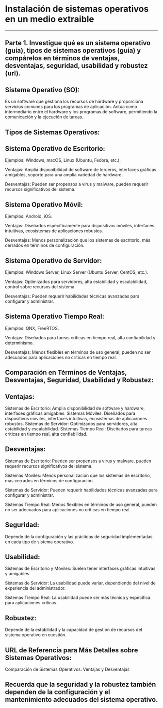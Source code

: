 # Instalación de sistemas operativos en un medio extraible

----
Parte 1. Investigue qué es un sistema operativo (guía), tipos de sistemas operativos (guía) y compárelos en términos de ventajas, desventajas, seguridad, usabilidad y robustez (url).
-
Sistema Operativo (SO):
-
Es un software que gestiona los recursos de hardware y proporciona servicios comunes para los programas de aplicación. Actúa como intermediario entre el hardware y los programas de software, permitiendo la comunicación y la ejecución de tareas.

Tipos de Sistemas Operativos:
-
Sistema Operativo de Escritorio:
-
Ejemplos: Windows, macOS, Linux (Ubuntu, Fedora, etc.).

Ventajas: Amplia disponibilidad de software de terceros, interfaces gráficas amigables, soporte para una amplia variedad de hardware.

Desventajas: Pueden ser propensos a virus y malware, pueden requerir recursos significativos del sistema.

Sistema Operativo Móvil:
-
Ejemplos: Android, iOS.

Ventajas: Diseñados específicamente para dispositivos móviles, interfaces intuitivas, ecosistemas de aplicaciones robustos.

Desventajas: Menos personalización que los sistemas de escritorio, más cerrados en términos de configuración.

Sistema Operativo de Servidor:
-
Ejemplos: Windows Server, Linux Server (Ubuntu Server, CentOS, etc.).

Ventajas: Optimizados para servidores, alta estabilidad y escalabilidad, control sobre recursos del sistema.

Desventajas: Pueden requerir habilidades técnicas avanzadas para configurar y administrar.

Sistema Operativo Tiempo Real:
-
Ejemplos: QNX, FreeRTOS.

Ventajas: Diseñados para tareas críticas en tiempo real, alta confiabilidad y determinismo.

Desventajas: Menos flexibles en términos de uso general, pueden no ser adecuados para aplicaciones no críticas en tiempo real.

Comparación en Términos de Ventajas, Desventajas, Seguridad, Usabilidad y Robustez:
-
Ventajas:
-
Sistemas de Escritorio: Amplia disponibilidad de software y hardware, interfaces gráficas amigables.
Sistemas Móviles: Diseñados para dispositivos móviles, interfaces intuitivas, ecosistemas de aplicaciones robustos.
Sistemas de Servidor: Optimizados para servidores, alta estabilidad y escalabilidad.
Sistemas Tiempo Real: Diseñados para tareas críticas en tiempo real, alta confiabilidad.

Desventajas:
-
Sistemas de Escritorio: Pueden ser propensos a virus y malware, pueden requerir recursos significativos del sistema.

Sistemas Móviles: Menos personalización que los sistemas de escritorio, más cerrados en términos de configuración.

Sistemas de Servidor: Pueden requerir habilidades técnicas avanzadas para configurar y administrar.

Sistemas Tiempo Real: Menos flexibles en términos de uso general, pueden no ser adecuados para aplicaciones no críticas en tiempo real.

Seguridad:
-
Depende de la configuración y las prácticas de seguridad implementadas en cada tipo de sistema operativo.

Usabilidad:
-
Sistemas de Escritorio y Móviles: Suelen tener interfaces gráficas intuitivas y amigables.

Sistemas de Servidor: La usabilidad puede variar, dependiendo del nivel de experiencia del administrador.

Sistemas Tiempo Real: La usabilidad puede ser más técnica y específica para aplicaciones críticas.

Robustez:
-
Depende de la estabilidad y la capacidad de gestión de recursos del sistema operativo en cuestión.

URL de Referencia para Más Detalles sobre Sistemas Operativos:
-
Comparación de Sistemas Operativos: Ventajas y Desventajas

Recuerda que la seguridad y la robustez también dependen de la configuración y el mantenimiento adecuados del sistema operativo.
-
